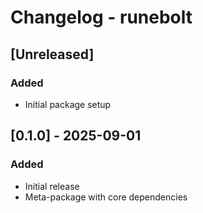 # Changelog - runebolt

## [Unreleased]

### Added
- Initial package setup

## [0.1.0] - 2025-09-01

### Added
- Initial release
- Meta-package with core dependencies
